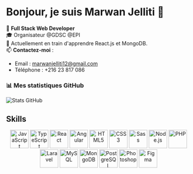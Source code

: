 # Bonjour, je suis Marwan Jelliti 👋

🌟 **Full Stack Web Developer**  
🎓 Organisateur @GDSC @EPI  
🔭 Actuellement en train d'apprendre React.js et MongoDB.  
📫 **Contactez-moi** :  
- Email : marwanjelliti12@gmail.com  
- Téléphone : +216 23 817 086  

### 📊 Mes statistiques GitHub
![Stats GitHub](https://github-readme-stats.vercel.app/api?username=marwanjelliti&show_icons=true&theme=radical)

## Skills

<p align="center">
  <img src="https://cdn.jsdelivr.net/npm/devicon@2.15.1/icons/javascript/javascript-original.svg" alt="JavaScript" width="50" height="50"/>
  <img src="https://cdn.jsdelivr.net/npm/devicon@2.15.1/icons/typescript/typescript-original.svg" alt="TypeScript" width="50" height="50"/>
  <img src="https://cdn.jsdelivr.net/npm/devicon@2.15.1/icons/react/react-original.svg" alt="React" width="50" height="50"/>
  <img src="https://cdn.jsdelivr.net/npm/devicon@2.15.1/icons/angularjs/angularjs-original.svg" alt="Angular" width="50" height="50"/>
  <img src="https://cdn.jsdelivr.net/npm/devicon@2.15.1/icons/html5/html5-original.svg" alt="HTML5" width="50" height="50"/>
  <img src="https://cdn.jsdelivr.net/npm/devicon@2.15.1/icons/css3/css3-original.svg" alt="CSS3" width="50" height="50"/>
  <img src="https://cdn.jsdelivr.net/npm/devicon@2.15.1/icons/sass/sass-original.svg" alt="Sass" width="50" height="50"/>
  <img src="https://cdn.jsdelivr.net/npm/devicon@2.15.1/icons/nodejs/nodejs-original.svg" alt="Node.js" width="50" height="50"/>
  <img src="https://cdn.jsdelivr.net/npm/devicon@2.15.1/icons/php/php-original.svg" alt="PHP" width="50" height="50"/>
  <img src="https://cdn.jsdelivr.net/npm/devicon@2.15.1/icons/laravel/laravel-plain-wordmark.svg" alt="Laravel" width="50" height="50"/>
  <img src="https://cdn.jsdelivr.net/npm/devicon@2.15.1/icons/mysql/mysql-original-wordmark.svg" alt="MySQL" width="50" height="50"/>
  <img src="https://cdn.jsdelivr.net/npm/devicon@2.15.1/icons/mongodb/mongodb-original.svg" alt="MongoDB" width="50" height="50"/>
  <img src="https://cdn.jsdelivr.net/npm/devicon@2.15.1/icons/postgresql/postgresql-original.svg" alt="PostgreSQL" width="50" height="50"/>
  <img src="https://cdn.jsdelivr.net/npm/devicon@2.15.1/icons/photoshop/photoshop-line.svg" alt="Photoshop" width="50" height="50"/>
  <img src="https://cdn.jsdelivr.net/npm/devicon@2.15.1/icons/figma/figma-original.svg" alt="Figma" width="50" height="50"/>
</p>



